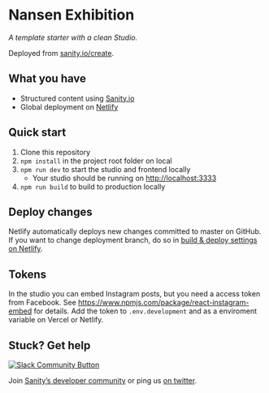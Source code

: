 # Nansen Exhibition

_A template starter with a clean Studio._

Deployed from [sanity.io/create](https://www.sanity.io/create/?template=sanity-io%2Fsanity-template-clean).

## What you have

- Structured content using [Sanity.io](https://www.sanity.io)
- Global deployment on [Netlify](https://netlify.com)

## Quick start

1. Clone this repository
2. `npm install` in the project root folder on local
3. `npm run dev` to start the studio and frontend locally
   - Your studio should be running on [http://localhost:3333](http://localhost:3333)
4. `npm run build` to build to production locally

## Deploy changes

Netlify automatically deploys new changes committed to master on GitHub. If you want to change deployment branch, do so in [build & deploy settings on Netlify](https://www.netlify.com/docs/continuous-deployment/#branches-deploys).

## Tokens

In the studio you can embed Instagram posts, but you need a access token from Facebook. See https://www.npmjs.com/package/react-instagram-embed for details. Add the token to `.env.development` and as a enviroment variable on Vercel or Netlify.

## Stuck? Get help

[![Slack Community Button](https://slack.sanity.io/badge.svg)](https://slack.sanity.io/)

Join [Sanity’s developer community](https://slack.sanity.io) or ping us [on twitter](https://twitter.com/sanity_io).
